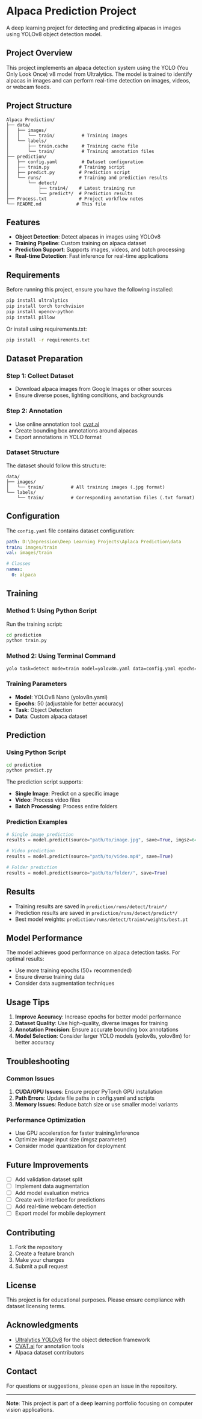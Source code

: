 # Alpaca Prediction Project

A deep learning project for detecting and predicting alpacas in images using YOLOv8 object detection model.

## Project Overview

This project implements an alpaca detection system using the YOLO (You Only Look Once) v8 model from Ultralytics. The model is trained to identify alpacas in images and can perform real-time detection on images, videos, or webcam feeds.

## Project Structure

```
Alpaca Prediction/
├── data/
│   ├── images/
│   │   └── train/          # Training images
│   └── labels/
│       ├── train.cache     # Training cache file
│       └── train/          # Training annotation files
├── prediction/
│   ├── config.yaml         # Dataset configuration
│   ├── train.py           # Training script
│   ├── predict.py         # Prediction script
│   └── runs/              # Training and prediction results
│       └── detect/
│           ├── train4/    # Latest training run
│           └── predict*/  # Prediction results
├── Process.txt            # Project workflow notes
└── README.md             # This file
```

## Features

- **Object Detection**: Detect alpacas in images using YOLOv8
- **Training Pipeline**: Custom training on alpaca dataset
- **Prediction Support**: Supports images, videos, and batch processing
- **Real-time Detection**: Fast inference for real-time applications

## Requirements

Before running this project, ensure you have the following installed:

```bash
pip install ultralytics
pip install torch torchvision
pip install opencv-python
pip install pillow
```

Or install using requirements.txt:

```bash
pip install -r requirements.txt
```

## Dataset Preparation

### Step 1: Collect Dataset
- Download alpaca images from Google Images or other sources
- Ensure diverse poses, lighting conditions, and backgrounds

### Step 2: Annotation
- Use online annotation tool: [cvat.ai](https://cvat.ai)
- Create bounding box annotations around alpacas
- Export annotations in YOLO format

### Dataset Structure
The dataset should follow this structure:
```
data/
├── images/
│   └── train/          # All training images (.jpg format)
└── labels/
    └── train/          # Corresponding annotation files (.txt format)
```

## Configuration

The `config.yaml` file contains dataset configuration:

```yaml
path: D:\Depression\Deep Learning Projects\Aplaca Prediction\data
train: images/train
val: images/train

# Classes
names:
  0: alpaca
```

## Training

### Method 1: Using Python Script

Run the training script:

```bash
cd prediction
python train.py
```

### Method 2: Using Terminal Command

```bash
yolo task=detect mode=train model=yolov8n.yaml data=config.yaml epochs=50
```

### Training Parameters
- **Model**: YOLOv8 Nano (yolov8n.yaml)
- **Epochs**: 50 (adjustable for better accuracy)
- **Task**: Object Detection
- **Data**: Custom alpaca dataset

## Prediction

### Using Python Script

```bash
cd prediction
python predict.py
```

The prediction script supports:
- **Single Image**: Predict on a specific image
- **Video**: Process video files
- **Batch Processing**: Process entire folders

### Prediction Examples

```python
# Single image prediction
results = model.predict(source="path/to/image.jpg", save=True, imgsz=640)

# Video prediction
results = model.predict(source="path/to/video.mp4", save=True)

# Folder prediction
results = model.predict(source="path/to/folder/", save=True)
```

## Results

- Training results are saved in `prediction/runs/detect/train*/`
- Prediction results are saved in `prediction/runs/detect/predict*/`
- Best model weights: `prediction/runs/detect/train4/weights/best.pt`

## Model Performance

The model achieves good performance on alpaca detection tasks. For optimal results:
- Use more training epochs (50+ recommended)
- Ensure diverse training data
- Consider data augmentation techniques

## Usage Tips

1. **Improve Accuracy**: Increase epochs for better model performance
2. **Dataset Quality**: Use high-quality, diverse images for training
3. **Annotation Precision**: Ensure accurate bounding box annotations
4. **Model Selection**: Consider larger YOLO models (yolov8s, yolov8m) for better accuracy

## Troubleshooting

### Common Issues

1. **CUDA/GPU Issues**: Ensure proper PyTorch GPU installation
2. **Path Errors**: Update file paths in config.yaml and scripts
3. **Memory Issues**: Reduce batch size or use smaller model variants

### Performance Optimization

- Use GPU acceleration for faster training/inference
- Optimize image input size (imgsz parameter)
- Consider model quantization for deployment

## Future Improvements

- [ ] Add validation dataset split
- [ ] Implement data augmentation
- [ ] Add model evaluation metrics
- [ ] Create web interface for predictions
- [ ] Add real-time webcam detection
- [ ] Export model for mobile deployment

## Contributing

1. Fork the repository
2. Create a feature branch
3. Make your changes
4. Submit a pull request

## License

This project is for educational purposes. Please ensure compliance with dataset licensing terms.

## Acknowledgments

- [Ultralytics YOLOv8](https://github.com/ultralytics/ultralytics) for the object detection framework
- [CVAT.ai](https://cvat.ai) for annotation tools
- Alpaca dataset contributors

## Contact

For questions or suggestions, please open an issue in the repository.

---

**Note**: This project is part of a deep learning portfolio focusing on computer vision applications.

